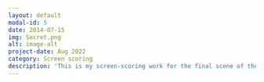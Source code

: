 ```yaml
---
layout: default
modal-id: 5
date: 2014-07-15
img: Secret.png
alt: image-alt
project-date: Aug 2022
category: Screen scoring
description: 'This is my screen-scoring work for the final scene of the short film "The Secret Number". And it is an improved version of my composition for the Indie Film Music Contest. (My original composition is a finalist of Young IFMC in the summer of 2022.) I took charge of the composition, sound design, and mixing/mastering work and gave this composition an eclectic style that contains both characteristics of classical and electronic music. The music score and detailed explanation are linked above.(<a href="https://youtu.be/jKOXxqGi8iw">Video source</a> / <a href="https://drive.google.com/file/d/1kY-mWakyrL71lO6wbxeE6jQx2Hw7xZkh/view?usp=share_link">Sheet music</a> / <a href="https://drive.google.com/file/d/1fChQldkACvKz9J7zWmRgBhiUSKspMSPZ/view?u sp=sharing">Explanation document</a>)'
---
```

